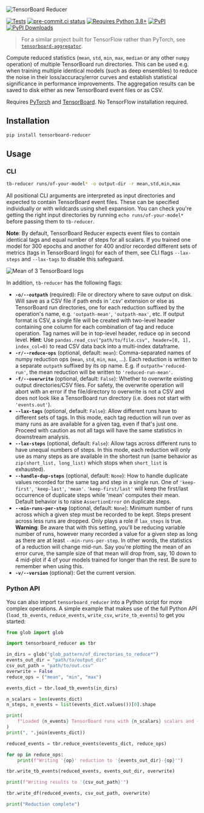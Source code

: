 ![TensorBoard Reducer](https://raw.githubusercontent.com/janosh/tensorboard-reducer/main/assets/tensorboard-reducer.svg)

[![Tests](https://github.com/janosh/tensorboard-reducer/actions/workflows/test.yml/badge.svg)](https://github.com/janosh/tensorboard-reducer/actions/workflows/test.yml)
[![pre-commit.ci status](https://results.pre-commit.ci/badge/github/janosh/tensorboard-reducer/main.svg)](https://results.pre-commit.ci/latest/github/janosh/tensorboard-reducer/main)
[![Requires Python 3.8+](https://img.shields.io/badge/Python-3.8+-blue.svg)](https://python.org/downloads)
[![PyPI](https://img.shields.io/pypi/v/tensorboard-reducer)](https://pypi.org/project/tensorboard-reducer)
[![PyPI Downloads](https://img.shields.io/pypi/dm/tensorboard-reducer)](https://pypistats.org/packages/tensorboard-reducer)

> For a similar project built for TensorFlow rather than PyTorch, see [`tensorboard-aggregator`](https://github.com/Spenhouet/tensorboard-aggregator).

Compute reduced statistics (`mean`, `std`, `min`, `max`, `median` or any other `numpy` operation) of multiple TensorBoard run directories. This can be used e.g. when training multiple identical models (such as deep ensembles) to reduce the noise in their loss/accuracy/error curves and establish statistical significance in performance improvements. The aggregation results can be saved to disk either as new TensorBoard event files or as CSV.

Requires [PyTorch](https://pypi.org/project/torch) and [TensorBoard](https://pypi.org/project/tensorboard). No TensorFlow installation required.

## Installation

```sh
pip install tensorboard-reducer
```

## Usage

### CLI

```sh
tb-reducer runs/of-your-model* -o output-dir -r mean,std,min,max
```

All positional CLI arguments are interpreted as input directories and expected to contain TensorBoard event files. These can be specified individually or with wildcards using shell expansion. You can check you're getting the right input directories by running `echo runs/of-your-model*` before passing them to `tb-reducer`.

**Note**: By default, TensorBoard Reducer expects event files to contain identical tags and equal number of steps for all scalars. If you trained one model for 300 epochs and another for 400 and/or recorded different sets of metrics (tags in TensorBoard lingo) for each of them, see CLI flags `--lax-steps` and `--lax-tags` to disable this safeguard.

![Mean of 3 TensorBoard logs](https://raw.githubusercontent.com/janosh/tensorboard-reducer/main/assets/3-runs-mean.png)

In addition, `tb-reducer` has the following flags:

- **`-o/--outpath`** (required): File or directory where to save output on disk. Will save as a CSV file if path ends in '.csv' extension or else as TensorBoard run directories, one for each reduction suffixed by the operation's name, e.g. `'outpath-mean'`, `'outpath-max'`, etc. If output format is CSV, a single file will be created with two-level header containing one column for each combination of tag and reduce operation. Tag names will be in top-level header, reduce op in second level. **Hint**: Use `pandas.read_csv("path/to/file.csv", header=[0, 1], index_col=0)` to read CSV data back into a multi-index dataframe.
- **`-r/--reduce-ops`** (optional, default: `mean`): Comma-separated names of numpy reduction ops (`mean`, `std`, `min`, `max`, ...). Each reduction is written to a separate `outpath` suffixed by its op name. E.g. if `outpath='reduced-run'`, the mean reduction will be written to `'reduced-run-mean'`.
- **`-f/--overwrite`** (optional, default: `False`): Whether to overwrite existing output directories/CSV files. For safety, the overwrite operation will abort with an error if the file/directory to overwrite is not a CSV and does not look like a TensorBoard run directory (i.e. does not start with `'events.out'`).
- **`--lax-tags`** (optional, default: `False`): Allow different runs have to different sets of tags. In this mode, each tag reduction will run over as many runs as are available for a given tag, even if that's just one. Proceed with caution as not all tags will have the same statistics in downstream analysis.
- **`--lax-steps`** (optional, default: `False`): Allow tags across different runs to have unequal numbers of steps. In this mode, each reduction will only use as many steps as are available in the shortest run (same behavior as `zip(short_list, long_list)` which stops when `short_list` is exhausted).
- **`--handle-dup-steps`** (optional, default: `None`): How to handle duplicate values recorded for the same tag and step in a single run. One of `'keep-first'`, `'keep-last'`, `'mean'`. `'keep-first/last'` will keep the first/last occurrence of duplicate steps while 'mean' computes their mean. Default behavior is to raise `AssertionError` on duplicate steps.
- **`--min-runs-per-step`** (optional, default: `None`): Minimum number of runs across which a given step must be recorded to be kept. Steps present across less runs are dropped. Only plays a role if `lax_steps` is true. **Warning**: Be aware that with this setting, you'll be reducing variable number of runs, however many recorded a value for a given step as long as there are at least `--min-runs-per-step`. In other words, the statistics of a reduction will change mid-run. Say you're plotting the mean of an error curve, the sample size of that mean will drop from, say, 10 down to 4 mid-plot if 4 of your models trained for longer than the rest. Be sure to remember when using this.
- **`-v/--version`** (optional): Get the current version.

### Python API

You can also import `tensorboard_reducer` into a Python script for more complex operations. A simple example that makes use of the full Python API (`load_tb_events`, `reduce_events`, `write_csv`, `write_tb_events`) to get you started:

```py
from glob import glob

import tensorboard_reducer as tbr

in_dirs = glob("glob_pattern/of_directories_to_reduce*")
events_out_dir = "path/to/output_dir"
csv_out_path = "path/to/out.csv"
overwrite = False
reduce_ops = ("mean", "min", "max")

events_dict = tbr.load_tb_events(in_dirs)

n_scalars = len(events_dict)
n_steps, n_events = list(events_dict.values())[0].shape

print(
    f"Loaded {n_events} TensorBoard runs with {n_scalars} scalars and {n_steps} steps each"
)
print(", ".join(events_dict))

reduced_events = tbr.reduce_events(events_dict, reduce_ops)

for op in reduce_ops:
    print(f"Writing '{op}' reduction to '{events_out_dir}-{op}'")

tbr.write_tb_events(reduced_events, events_out_dir, overwrite)

print(f"Writing results to '{csv_out_path}'")

tbr.write_df(reduced_events, csv_out_path, overwrite)

print("Reduction complete")
```
